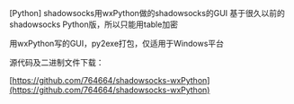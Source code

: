 [Python] shadowsocks用wxPython做的shadowsocks的GUI
基于很久以前的shadowsocks Python版，所以只能用table加密

用wxPython写的GUI，py2exe打包，仅适用于Windows平台

源代码及二进制文件下载：

[https://github.com/764664/shadowsocks-wxPython](https://github.com/764664/shadowsocks-wxPython)